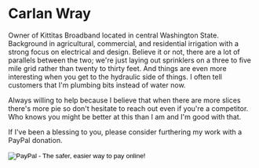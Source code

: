 <!-- TITLE: Carlan Wray -->
<!-- SUBTITLE: WISP Owner  -->

# Carlan Wray
Owner of Kittitas Broadband located in central Washington State. Background in agricultural, commercial, and residential irrigation with a strong focus on electrical and design. Believe it or not, there are a lot of parallels between the two; we're just laying out sprinklers on a three to five mile grid rather than twenty to thirty feet. And things are even more interesting when you get to the hydraulic side of things. I often tell customers that I'm plumbing bits instead of water now.

Always willing to help because I believe that when there are more slices there's more pie so don't hesitate to reach out even if you're a competitor. Who knows you might be better at this than I am and I'm good with that.

If I've been a blessing to you, please consider furthering my work with a PayPal donation.

<form action="https://www.paypal.com/cgi-bin/webscr" method="post" target="_top">
<input type="hidden" name="cmd" value="_s-xclick">
<input type="hidden" name="hosted_button_id" value="GVSCJ7JP3X7AG">
<input type="image" src="https://www.paypalobjects.com/en_US/i/btn/btn_donateCC_LG.gif" border="0" name="submit" alt="PayPal - The safer, easier way to pay online!">
<img alt="" border="0" src="https://www.paypalobjects.com/en_US/i/scr/pixel.gif" width="1" height="1">
</form>

